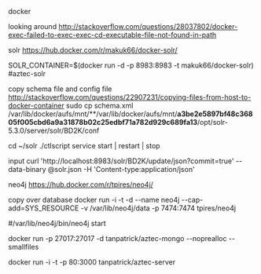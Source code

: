docker

looking around
http://stackoverflow.com/questions/28037802/docker-exec-failed-to-exec-exec-cd-executable-file-not-found-in-path



solr https://hub.docker.com/r/makuk66/docker-solr/

SOLR_CONTAINER=$(docker run -d -p 8983:8983 -t makuk66/docker-solr) #aztec-solr

copy schema file and config file
http://stackoverflow.com/questions/22907231/copying-files-from-host-to-docker-container
sudo cp schema.xml /var/lib/docker/aufs/mnt/**/var/lib/docker/aufs/mnt/**a3be2e5897bf48c36805f005cbd6a9a31878b02c25edbf71a782d929c689fa13**/opt/solr-5.3.0/server/solr/BD2K/conf


cd ~/solr
./ctlscript service start | restart | stop

input 
curl 'http://localhost:8983/solr/BD2K/update/json?commit=true' --data-binary @solr.json -H 'Content-type:application/json'

neo4j https://hub.docker.com/r/tpires/neo4j/

copy over database
docker run -i -t -d --name neo4j --cap-add=SYS_RESOURCE -v /var/lib/neo4j/data -p 7474:7474 tpires/neo4j

#/var/lib/neo4j/bin/neo4j start



docker run -p 27017:27017 -d tanpatrick/aztec-mongo --noprealloc --smallfiles

docker run -i -t -p 80:3000 tanpatrick/aztec-server